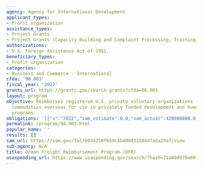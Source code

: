 ```yaml
---
agency: Agency for International Development
applicant_types:
- Profit organization
assistance_types:
- Project Grants
- Project Grants (Capacity Building and Complaint Processing, Training)
authorizations:
- U.S. Foreign Assistance Act of 1961.
beneficiary_types:
- Profit organization
categories:
- Business and Commerce - International
cfda: '98.003'
fiscal_year: '2022'
grants_url: https://grants.gov/search-grants?cfda=98.003
layout: program
objective: Reimburses registered U.S. private voluntary organizations (PVOs) to ship
  commodities overseas for use in privately funded development and humanitarian assistance
  programs.
obligations: '[{"x":"2022","sam_estimate":0.0,"sam_actual":428000000.0,"usa_spending_actual":428186175.0},{"x":"2023","sam_estimate":500000000.0,"sam_actual":0.0,"usa_spending_actual":162653121.0},{"x":"2024","sam_estimate":520000000.0,"sam_actual":0.0,"usa_spending_actual":-5302572.0}]'
permalink: /program/98.003.html
popular_name: ''
results: []
sam_url: https://sam.gov/fal/6934250f659c4b408d31584d7a6a29a7/view
sub-agency: N/A
title: Ocean Freight Reimbursement Program (OFR)
usaspending_url: https://www.usaspending.gov/search/?hash=71a60d979a80f53a07b1ca8852095658
---
```


